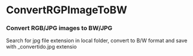 # ConvertRGPImageToBW
### Convert RGB/JPG images to BW/JPG

Search for jpg file extension in local folder, convert to B/W format and save with _convertido.jpg extensio
